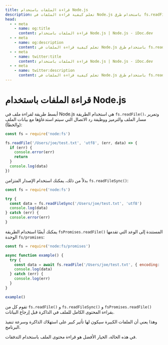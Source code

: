 ```yaml
---
title: قراءة الملفات باستخدام Node.js
description: تعلم كيفية قراءة الملفات في Node.js باستخدام طرق fs.readFile() و fs.readFileSync() و fsPromises.readFile().
head:
  - - meta
    - name: og:title
      content: قراءة الملفات باستخدام Node.js | Node.js - iDoc.dev
  - - meta
    - name: og:description
      content: تعلم كيفية قراءة الملفات في Node.js باستخدام طرق fs.readFile() و fs.readFileSync() و fsPromises.readFile().
  - - meta
    - name: twitter:title
      content: قراءة الملفات باستخدام Node.js | Node.js - iDoc.dev
  - - meta
    - name: twitter:description
      content: تعلم كيفية قراءة الملفات في Node.js باستخدام طرق fs.readFile() و fs.readFileSync() و fsPromises.readFile().
---
```



# قراءة الملفات باستخدام Node.js

أبسط طريقة لقراءة ملف في Node.js هي استخدام الطريقة `fs.readFile()`، وتمرير مسار الملف والترميز ووظيفة رد الاتصال التي سيتم استدعاؤها مع بيانات الملف (والخطأ):

```javascript
const fs = require('node:fs')

fs.readFile('/Users/joe/test.txt', 'utf8', (err, data) => {
  if (err) {
    console.error(err)
    return
  }
  console.log(data)
})
```

بدلاً من ذلك، يمكنك استخدام الإصدار المتزامن `fs.readFileSync()`:

```javascript
const fs = require('node:fs')

try {
  const data = fs.readFileSync('/Users/joe/test.txt', 'utf8')
  console.log(data)
} catch (err) {
  console.error(err)
}
```

يمكنك أيضًا استخدام الطريقة `fsPromises.readFile()` المستندة إلى الوعد التي تقدمها الوحدة `fs/promises`:

```javascript
const fs = require('node:fs/promises')

async function example() {
  try {
    const data = await fs.readFile('/Users/joe/test.txt', { encoding: 'utf8' })
    console.log(data)
  } catch (err) {
    console.log(err)
  }
}

example()
```

تقوم كل من `fs.readFile()` و `fs.readFileSync()` و `fsPromises.readFile()` بقراءة المحتوى الكامل للملف في الذاكرة قبل إرجاع البيانات.

وهذا يعني أن الملفات الكبيرة سيكون لها تأثير كبير على استهلاك الذاكرة وسرعة تنفيذ البرنامج.

في هذه الحالة، الخيار الأفضل هو قراءة محتوى الملف باستخدام التدفقات.

